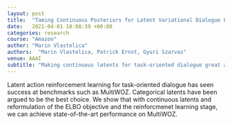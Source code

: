 ```yaml
---
layout: post
title:  "Taming Continuous Posteriors for Latent Variational Dialogue Policies (in progress)"
date:   2021-04-01 18:08:39 +00:00
categories: research
course: "Amazon"
author: "Marin Vlastelica"
authors:  "Marin Vlastelica, Patrick Ernst, Gyuri Szarvas"
venue: AAAI
subtitle: "Making continuous latents for task-oriented dialogue great again"
---
```


Latent action reinforcement learning for task-oriented dialogue has seen success at benchmarks such as MultiWOZ.
Categorical latents have been argued to be the best choice.
We show that with continuous latents and reformulation of the ELBO objective and the reinforcmenet learning stage, we can achieve state-of-the-art performance on MultiWOZ.
